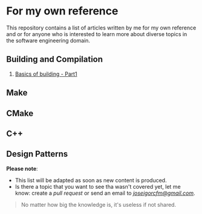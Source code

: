 # For my own reference

This repository contains a list of articles written by me for my own reference
and or for anyone who is interested to learn more about diverse topics in the
software engineering domain.

## Building and Compilation

1. [Basics of building - Part1](./build_stages/basics/basics-of-building-a-program-part1.md)

## Make

## CMake

## C++

## Design Patterns

**Please note**:

- This list will be adapted as soon as new content is produced.
- Is there a topic that you want to see tha wasn't covered yet, let me know:
create a *pull request* or send an email to *<joseigorcfm@gmail.com>*.

> No matter how big the knowledge is, it's useless if not shared.
